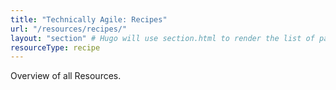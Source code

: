 ```yaml
---
title: "Technically Agile: Recipes"
url: "/resources/recipes/"
layout: "section" # Hugo will use section.html to render the list of pages
resourceType: recipe
---
```


Overview of all Resources.
